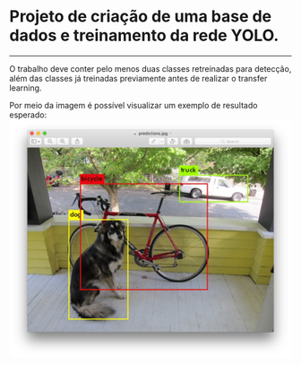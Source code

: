 # Projeto de criação de uma base de dados e treinamento da rede YOLO.
---
O trabalho deve conter pelo menos duas classes retreinadas para detecção, além das classes já treinadas previamente antes de realizar o transfer learning.


Por meio da imagem é possível visualizar um exemplo de resultado esperado:
![fig](imagens/yolo.png)
